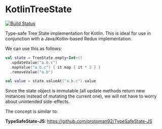 # KotlinTreeState

[![Build Status](https://travis-ci.org/protoman92/KotlinTreeState.svg?branch=master)](https://travis-ci.org/protoman92/KotlinTreeState)

Type-safe Tree State implementation for Kotlin. This is ideal for use in conjunction with a Java/Kotlin-based Redux implementation.

We can use this as follows:

```kotlin
val state = TreeState.empty<Int>()
  .updateValue("a.b.c")
  .mapValue("a.b.c") { it.map { it * 2 } }
  .removeValue("a.b")

val value = state.valueAt("a.b.c").value
```

Since the state object is immutable (all update methods return new instances instead of mutating the current one), we will not have to worry about unintended side-effects.

The concept is similar to:

**TypeSafeState-JS**: <https://github.com/protoman92/TypeSafeState-JS>

